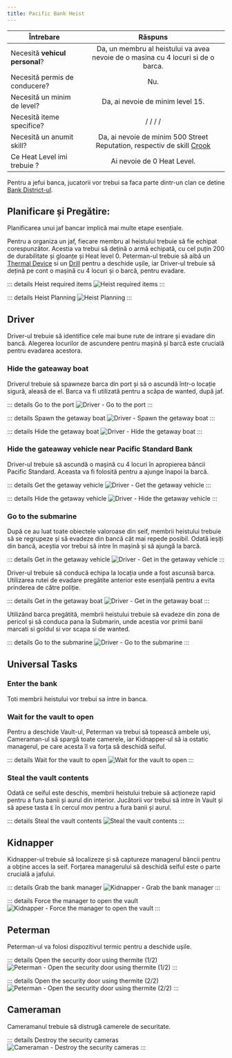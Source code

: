 ```yaml
---
title: Pacific Bank Heist
---
```


| Întrebare   | Răspuns |
| ----------- | :-----------: |
| Necesită **vehicul personal**? | Da, un membru al heistului va avea nevoie de o masina cu 4 locuri si de o barca. |
| Necesită permis de conducere? | Nu. |
| Necesită un minim de level? | Da, ai nevoie de minim level 15. |
| Necesită iteme specifice? | <InventoryItem itemKey="weapon_carbinerifle" width="64" :qt="1" />/ <InventoryItem itemKey="ammo_rifle" width="64" :qt="200" />/ <InventoryItem itemKey="thermite_device" width="64" :qt="1" />/ <InventoryItem itemKey="drill" width="64" :qt="1" />/ |
| Necesită un anumit skill? | Da, ai nevoie de minim 500 Street Reputation, respectiv de skill [Crook](../index.md#care-sunt-skill-urile-la-robbing-street-reputation)  |
| Ce Heat Level imi trebuie ? | Ai nevoie de 0 Heat Level. |

Pentru a jefui banca, jucatorii vor trebui sa faca parte dintr-un clan ce detine [Bank District-ul](.clans/spray-wars/districts/bank.md).

## Planificare și Pregătire:
Planificarea unui jaf bancar implică mai multe etape esențiale.

Pentru a organiza un jaf, fiecare membru al heistului trebuie să fie echipat corespunzător. Acestia va trebui să dețină o armă echipată, cu cel puțin 200 de durabilitate și gloanțe și Heat level 0. 
Peterman-ul trebuie să aibă un [Thermal Device](../cayo-perico-island.md#crafting-iteme) si un [Drill](../../jobs/tow-truck-driver.md#obiecte-speciale-pentru-activități--șanse-de-găsire) pentru a deschide ușile, iar Driver-ul trebuie să dețină pe cont o mașină cu 4 locuri și o barcă, pentru evadare.

::: details Heist required items
   <Image src="/assets/images/clans/spray-wars/districts/bank/Heist-required-items.gif" alt="Heist required items" />
:::

::: details Heist Planning
   <Image src="/assets/images/clans/spray-wars/districts/bank/Heist-planning.gif" alt="Heist Planning" />
:::

## Driver

Driver-ul trebuie să identifice cele mai bune rute de intrare și evadare din bancă. Alegerea locurilor de ascundere pentru mașină și barcă este crucială pentru evadarea acestora.

###  Hide the gateaway boat

Driverul trebuie să spawneze barca din port și să o ascundă într-o locație sigură, aleasă de el. Barca va fi utilizată pentru a scăpa de wanted, după jaf. 

::: details Go to the port
   <Image src="/assets/images/clans/spray-wars/districts/bank/driver/Go-to-the-port.gif" alt="Driver - Go to the port" />
:::

::: details Spawn the getaway boat
   <Image src="/assets/images/clans/spray-wars/districts/bank/driver/Spawn-the-getaway-boat.gif" alt="Driver - Spawn the getaway boat" />
:::

::: details Hide the getaway boat
   <Image src="/assets/images/clans/spray-wars/districts/bank/driver/Hide-the-getaway-boat.gif" alt="Driver - Hide the getaway boat" />
:::

###  Hide the gateaway vehicle near Pacific Standard Bank

Driver-ul trebuie să ascundă o mașină cu 4 locuri în apropierea băncii Pacific Standard. Aceasta va fi folosită pentru a ajunge înapoi la barcă.

::: details Get the getaway vehicle
   <Image src="/assets/images/clans/spray-wars/districts/bank/driver/Get-the-getaway-vehicle.gif" alt="Driver - Get the getaway vehicle" />
:::

::: details Hide the getaway vehicle
   <Image src="/assets/images/clans/spray-wars/districts/bank/driver/Hide-the-getaway-vehicle.gif" alt="Driver - Hide the getaway vehicle" />
:::

###  Go to the submarine

După ce au luat toate obiectele valoroase din seif, membrii heistului trebuie să se regrupeze și să evadeze din bancă cât mai repede posibil. Odată ieșiți din bancă, aceștia vor trebui să intre în mașină și să ajungă la barcă.

::: details Get in the getaway vehicle
   <Image src="/assets/images/clans/spray-wars/districts/bank/driver/Get-in-the-getaway-vehicle.gif" alt="Driver - Get in the getaway vehicle" />
:::

Driver-ul trebuie să conducă echipa la locația unde a fost ascunsă barca. Utilizarea rutei de evadare pregătite anterior este esențială pentru a evita prinderea de către poliție.

::: details Get in the getaway boat
   <Image src="/assets/images/clans/spray-wars/districts/bank/driver/Get-in-the-getaway-boat.gif" alt="Driver - Get in the getaway boat" />
:::

Utilizând barca pregătită, membrii heistului trebuie să evadeze din zona de pericol și să conduca pana la Submarin, unde acestia vor primii banii marcati si goldul si vor scapa si de wanted.

::: details Go to the submarine
   <Image src="/assets/images/clans/spray-wars/districts/bank/driver/Go-to-the-submarine.gif" alt="Driver - Go to the submarine" />
:::

## Universal Tasks

### Enter the bank

Toti membrii heistului vor trebui sa intre in banca.

### Wait for the vault to open

Pentru a deschide Vault-ul, Peterman va trebui să topească ambele uși, Cameraman-ul să spargă toate camerele, iar Kidnapper-ul să ia ostatic managerul, pe care acesta îl va forța să deschidă seiful.

::: details Wait for the vault to open
   <Image src="/assets/images/clans/spray-wars/districts/bank/Universal-Task-Wait-for-the-vault-to-open.gif" alt="Wait for the vault to open" />
:::

### Steal the vault contents

Odată ce seiful este deschis, membrii heistului trebuie să acționeze rapid pentru a fura banii și aurul din interior. Jucătorii vor trebui să intre în Vault și să apese tasta `E` în cercul mov pentru a fura banii și aurul.

::: details Steal the vault contents
   <Image src="/assets/images/clans/spray-wars/districts/bank/Universal-Task-Steal-the-vault-contents.gif" alt="Steal the vault contents" />
:::


## Kidnapper

Kidnapper-ul trebuie să localizeze și să captureze managerul băncii pentru a obține acces la seif. Forțarea managerului să deschidă seiful este o parte crucială a jafului.

::: details Grab the bank manager
   <Image src="/assets/images/clans/spray-wars/districts/bank/kidnapper/Grab-the-bank-manager.gif" alt="Kidnapper - Grab the bank manager" />
:::

::: details Force the manager to open the vault
   <Image src="/assets/images/clans/spray-wars/districts/bank/kidnapper/Force-the-manager-to-open-the-vault.gif" alt="Kidnapper - Force the manager to open the vault" />
:::

## Peterman

Peterman-ul va folosi dispozitivul termic pentru a deschide ușile.

::: details Open the security door using thermite (1/2)
   <Image src="/assets/images/clans/spray-wars/districts/bank/peterman/Open-the-security-door-using-thermite.gif" alt="Peterman - Open the security door using thermite (1/2)" />
:::

::: details Open the security door using thermite (2/2)
   <Image src="/assets/images/clans/spray-wars/districts/bank/peterman/Open-the-security-door-using-thermite2.gif" alt="Peterman - Open the security door using thermite (2/2)" />
:::

## Cameraman

Cameramanul trebuie să distrugă camerele de securitate.

::: details Destroy the security cameras
   <Image src="/assets/images/clans/spray-wars/districts/bank/cameraman/Destroy-the-security-cameras.gif" alt="Cameraman - Destroy the security cameras" />
:::
